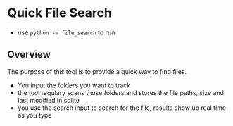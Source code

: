 # Quick File Search
- use `python -m file_search` to run

## Overview

The purpose of this tool is to provide a quick way to find files.
- You input the folders you want to track
- the tool regulary scans those folders and stores the file paths, size and last modified in sqlite
- you use the search input to search for the file, results show up real time as you type

